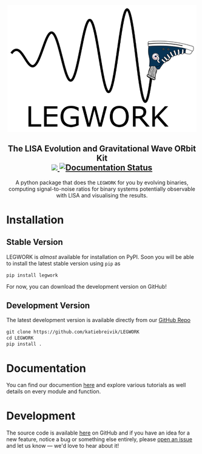 <p align="center">
    <img width="500", src="docs/images/legwork.png">
</p>

<h2 align="center">
    The <b>L</b>ISA <b>E</b>volution and <b>G</b>ravitational <b>W</b>ave <b>OR</b>bit <b>K</b>it
    <br>
    <a href="https://codecov.io/gh/katiebreivik/LEGWORK">
      <img src="https://codecov.io/gh/katiebreivik/LEGWORK/branch/main/graph/badge.svg?token=FUG4RFYCWX)">
    </a>
    <a href='https://legwork.readthedocs.io/en/latest/?badge=latest'>
    <img src='https://readthedocs.org/projects/legwork/badge/?version=latest' alt='Documentation Status' />
    </a>
</h2>

<p align="center">
    A python package that does the <code>LEGWORK</code> for you by evolving binaries,
    computing signal-to-noise ratios for binary systems potentially observable with LISA
    and visualising the results.
</p>

# Installation
## Stable Version
LEGWORK is *almost* available for installation on PyPI.
Soon you will be able to install the latest stable version using ``pip`` as

    pip install legwork

For now, you can download the development version on GitHub!

## Development Version
The latest development version is available directly from our
[GitHub Repo](https://github.com/katiebreivik/LEGWORK)

    git clone https://github.com/katiebreivik/LEGWORK
    cd LEGWORK
    pip install .

# Documentation
You can find our documention [here](https://legwork.readthedocs.io/en/latest/)
and explore various tutorials as well details on every module and function.

# Development
The source code is available [here](https://github.com/katiebreivik/LEGWORK)
on GitHub and if you have an idea for a new feature, notice a bug or something else entirely,
please [open an issue](https://github.com/katiebreivik/LEGWORK/issues/new) and let us know — we'd love to hear about it!
